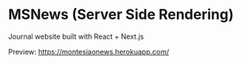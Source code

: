 # MSNews (Server Side Rendering)

Journal website built with React + Next.js

Preview: https://montesiaonews.herokuapp.com/
